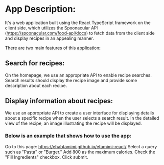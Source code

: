 # App Description:

It's a web application built using the React TypeScript framework on the client side, which utilizes the Spoonacular API (https://spoonacular.com/food-api/docs) to fetch data from the client side and display recipes in an appealing manner.

There are two main features of this application:

## Search for recipes:

On the homepage, we use an appropriate API to enable recipe searches. Search results should display the recipe image and provide some description about each recipe.

## Display information about recipes:

We use an appropriate API to create a user interface for displaying details about a specific recipe when the user selects a search result. In the detailed view of the recipe, an image illustrating the recipe will be displayed.

### Below is an example that shows how to use the app:

Go to this page: https://ehabtamimi.github.io/etamimi-react/
Select a query such as "Pasta" or "Burger."
Add 800 as the maximum calories.
Check the "Fill Ingredients" checkbox.
Click submit.
